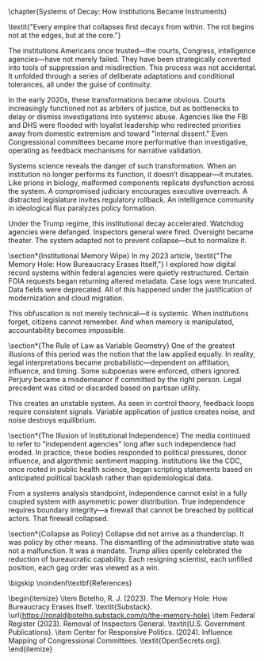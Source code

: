 \chapter{Systems of Decay: How Institutions Became Instruments}

\textit{"Every empire that collapses first decays from within. The rot begins not at the edges, but at the core."}

The institutions Americans once trusted—the courts, Congress, intelligence agencies—have not merely failed. They have been strategically converted into tools of suppression and misdirection. This process was not accidental. It unfolded through a series of deliberate adaptations and conditional tolerances, all under the guise of continuity.

In the early 2020s, these transformations became obvious. Courts increasingly functioned not as arbiters of justice, but as bottlenecks to delay or dismiss investigations into systemic abuse. Agencies like the FBI and DHS were flooded with loyalist leadership who redirected priorities away from domestic extremism and toward "internal dissent." Even Congressional committees became more performative than investigative, operating as feedback mechanisms for narrative validation.

Systems science reveals the danger of such transformation. When an institution no longer performs its function, it doesn’t disappear—it mutates. Like prions in biology, malformed components replicate dysfunction across the system. A compromised judiciary encourages executive overreach. A distracted legislature invites regulatory rollback. An intelligence community in ideological flux paralyzes policy formation.

Under the Trump regime, this institutional decay accelerated. Watchdog agencies were defanged. Inspectors general were fired. Oversight became theater. The system adapted not to prevent collapse—but to normalize it.

\section*{Institutional Memory Wipe}
In my 2023 article, \textit{"The Memory Hole: How Bureaucracy Erases Itself,"} I explored how digital record systems within federal agencies were quietly restructured. Certain FOIA requests began returning altered metadata. Case logs were truncated. Data fields were deprecated. All of this happened under the justification of modernization and cloud migration.

This obfuscation is not merely technical—it is systemic. When institutions forget, citizens cannot remember. And when memory is manipulated, accountability becomes impossible.

\section*{The Rule of Law as Variable Geometry}
One of the greatest illusions of this period was the notion that the law applied equally. In reality, legal interpretations became probabilistic—dependent on affiliation, influence, and timing. Some subpoenas were enforced, others ignored. Perjury became a misdemeanor if committed by the right person. Legal precedent was cited or discarded based on partisan utility.

This creates an unstable system. As seen in control theory, feedback loops require consistent signals. Variable application of justice creates noise, and noise destroys equilibrium.

\section*{The Illusion of Institutional Independence}
The media continued to refer to "independent agencies" long after such independence had eroded. In practice, these bodies responded to political pressures, donor influence, and algorithmic sentiment mapping. Institutions like the CDC, once rooted in public health science, began scripting statements based on anticipated political backlash rather than epidemiological data.

From a systems analysis standpoint, independence cannot exist in a fully coupled system with asymmetric power distribution. True independence requires boundary integrity—a firewall that cannot be breached by political actors. That firewall collapsed.

\section*{Collapse as Policy}
Collapse did not arrive as a thunderclap. It was policy by other means. The dismantling of the administrative state was not a malfunction. It was a mandate. Trump allies openly celebrated the reduction of bureaucratic capability. Each resigning scientist, each unfilled position, each gag order was viewed as a win.

\bigskip
\noindent\textbf{References}

\begin{itemize}
  \item Botelho, R. J. (2023). The Memory Hole: How Bureaucracy Erases Itself. \textit{Substack}. \url{https://ronaldjbotelho.substack.com/p/the-memory-hole}
  \item Federal Register (2023). Removal of Inspectors General. \textit{U.S. Government Publications}.
  \item Center for Responsive Politics. (2024). Influence Mapping of Congressional Committees. \textit{OpenSecrets.org}.
\end{itemize}

